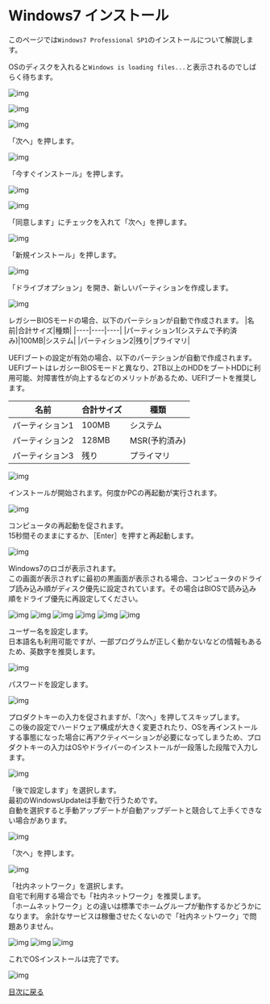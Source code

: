 # Windows7 インストール

このページでは`Windows7 Professional SP1`のインストールについて解説します。

OSのディスクを入れると`Windows is loading files...`と表示されるのでしばらく待ちます。

![img](img/win7_001.png "img")

![img](img/win7_002.png "img")

![img](img/win7_003.png "img")

「次へ」を押します。

![img](img/win7_005.png "img")

「今すぐインストール」を押します。

![img](img/win7_006.png "img")

![img](img/win7_007.png "img")

「同意します」にチェックを入れて「次へ」を押します。

![img](img/win7_008.png "img")

「新規インストール」を押します。

![img](img/win7_010.png "img")

「ドライブオプション」を開き、新しいパーティションを作成します。 

![img](img/win7_011.png "img")

レガシーBIOSモードの場合、以下のパーテションが自動で作成されます。
|名前|合計サイズ|種類|
|----|----|----|
|パーティション1(システムで予約済み)|100MB|システム|
|パーティション2|残り|プライマリ|

UEFIブートの設定が有効の場合、以下のパーテションが自動で作成されます。  
UEFIブートはレガシーBIOSモードと異なり、2TB以上のHDDをブートHDDに利用可能、対障害性が向上するなどのメリットがあるため、UEFIブートを推奨します。

|名前|合計サイズ|種類|
|----|----|----|
|パーティション1|100MB|システム|
|パーティション2|128MB|MSR(予約済み)|
|パーティション3|残り|プライマリ|

![img](img/win7_012.png "img")

インストールが開始されます。何度かPCの再起動が実行されます。

![img](img/win7_013.png "img")

コンピュータの再起動を促されます。  
15秒間そのままにするか、［Enter］を押すと再起動します。 

![img](img/win7_014.png "img")

Windows7のロゴが表示されます。  
この画面が表示されずに最初の黒画面が表示される場合、コンピュータのドライブ読み込み順がディスク優先に設定されています。その場合はBIOSで読み込み順をドライブ優先に再設定してください。

![img](img/win7_016.png "img")
![img](img/win7_017.png "img")
![img](img/win7_018.png "img")
![img](img/win7_019.png "img")
![img](img/win7_020.png "img")
![img](img/win7_021.png "img")

ユーザー名を設定します。  
日本語名も利用可能ですが、一部プログラムが正しく動かないなどの情報もあるため、英数字を推奨します。

![img](img/win7_023.png "img")

パスワードを設定します。

![img](img/win7_024.png "img")

プロダクトキーの入力を促されますが、「次へ」を押してスキップします。  
この後の設定でハードウェア構成が大きく変更されたり、OSを再インストールする事態になった場合に再アクティベーションが必要になってしまうため、プロダクトキーの入力はOSやドライバーのインストールが一段落した段階で入力します。

![img](img/win7_025.png "img")

「後で設定します」を選択します。  
 最初のWindowsUpdateは手動で行うためです。  
 自動を選択すると手動アップデートが自動アップデートと競合して上手くできない場合があります。

![img](img/win7_026.png "img")

「次へ」を押します。

![img](img/win7_027.png "img")

「社内ネットワーク」を選択します。  
自宅で利用する場合でも「社内ネットワーク」を推奨します。  
「ホームネットワーク」との違いは標準でホームグループが動作するかどうかになります。
余計なサービスは稼働させたくないので「社内ネットワーク」で問題ありません。

![img](img/win7_028.png "img")
![img](img/win7_031.png "img")
![img](img/win7_032.png "img")

これでOSインストールは完了です。  

![img](img/win7_033.png "img")

[目次に戻る](../index.md)
